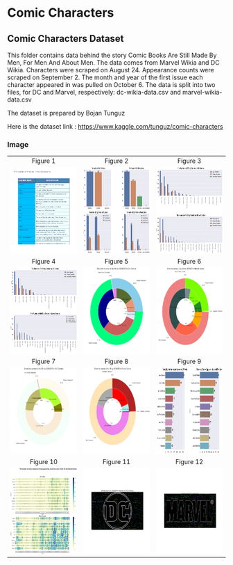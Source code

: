 
# Comic Characters
## Comic Characters Dataset

This folder contains data behind the story Comic Books Are Still Made By Men, For Men And About Men.
The data comes from Marvel Wikia and DC Wikia. Characters were scraped on August 24. Appearance counts were scraped on September 2. The month and year of the first issue each character appeared in was pulled on October 6.
The data is split into two files, for DC and Marvel, respectively: dc-wikia-data.csv and marvel-wikia-data.csv

The dataset is prepared by Bojan Tunguz

Here is the dataset link : https://www.kaggle.com/tunguz/comic-characters

### Image

<table style="border: 0px;">
  <tr>
     <td align="center"> Figure 1 </td>
     <td align="center"> Figure 2 </td>
     <td align="center"> Figure 3 </td>
  </tr>
  <tr>
    <td><img width="800" height="200" src ="https://github.com/Rapter1990/Data-Visualization-Examples/blob/master/Comic%20Characters/images/image1.png"></td>
    <td><img width="800" height="200" src ="https://github.com/Rapter1990/Data-Visualization-Examples/blob/master/Comic%20Characters/images/image2.png"></td>
    <td><img width="800" height="200" src ="https://github.com/Rapter1990/Data-Visualization-Examples/blob/master/Comic%20Characters/images/image3.png"></td>
  </tr>
  <tr>
     <td align="center"> Figure 4 </td>
     <td align="center"> Figure 5 </td>
     <td align="center"> Figure 6 </td>
  </tr>
  <tr>
    <td><img width="800" height="200" src ="https://github.com/Rapter1990/Data-Visualization-Examples/blob/master/Comic%20Characters/images/image4.png"></td>
    <td><img width="800" height="200" src ="https://github.com/Rapter1990/Data-Visualization-Examples/blob/master/Comic%20Characters/images/image5.png"></td>
    <td><img width="800" height="200" src ="https://github.com/Rapter1990/Data-Visualization-Examples/blob/master/Comic%20Characters/images/image6.png"></td>
  </tr>
  <tr>
     <td align="center"> Figure 7 </td>
     <td align="center"> Figure 8 </td>
     <td align="center"> Figure 9 </td>
  </tr>
  <tr>
    <td><img width="800" height="200" src ="https://github.com/Rapter1990/Data-Visualization-Examples/blob/master/Comic%20Characters/images/image7.png"></td>
    <td><img width="800" height="200" src ="https://github.com/Rapter1990/Data-Visualization-Examples/blob/master/Comic%20Characters/images/image8.png"></td>
    <td><img width="800" height="200" src ="https://github.com/Rapter1990/Data-Visualization-Examples/blob/master/Comic%20Characters/images/image9.png"></td>
  </tr>
  <tr>
     <td align="center"> Figure 10 </td>
     <td align="center"> Figure 11 </td>
     <td align="center"> Figure 12 </td>
  </tr>
  <tr>
    <td><img width="800" height="200" src ="https://github.com/Rapter1990/Data-Visualization-Examples/blob/master/Comic%20Characters/images/image10.png"></td>
    <td><img width="800" height="200" src ="https://github.com/Rapter1990/Data-Visualization-Examples/blob/master/Comic%20Characters/images/image11.png"></td>
    <td><img width="800" height="200" src ="https://github.com/Rapter1990/Data-Visualization-Examples/blob/master/Comic%20Characters/images/image12.png"></td>
  </tr>
</table>
